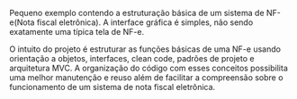 Pequeno exemplo contendo a estruturação básica de um sistema de NF-e(Nota fiscal eletrônica). A interface gráfica é simples, não sendo exatamente uma típica tela de NF-e. 

O intuito do projeto é estruturar as funções básicas de uma NF-e usando orientação a objetos, interfaces, clean code, padrões de projeto e arquitetura MVC. A organização do código com esses conceitos possibilita uma melhor manutenção e reuso 
além de facilitar a compreensão sobre o funcionamento de um sistema de nota fiscal eletrônica.
